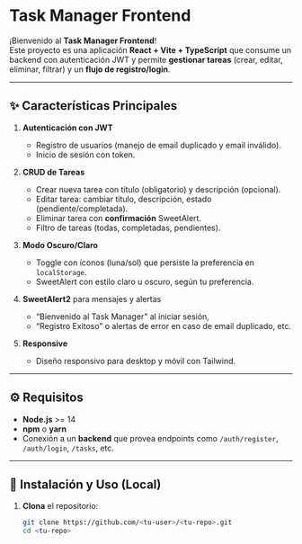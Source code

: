 # Task Manager Frontend

¡Bienvenido al **Task Manager Frontend**!  
Este proyecto es una aplicación **React + Vite + TypeScript** que consume un backend con autenticación JWT y permite **gestionar tareas** (crear, editar, eliminar, filtrar) y un **flujo de registro/login**.

---
## ✨ **Características Principales**

1. **Autenticación con JWT**  
   - Registro de usuarios (manejo de email duplicado y email inválido).  
   - Inicio de sesión con token.  

2. **CRUD de Tareas**  
   - Crear nueva tarea con título (obligatorio) y descripción (opcional).  
   - Editar tarea: cambiar título, descripción, estado (pendiente/completada).  
   - Eliminar tarea con **confirmación** SweetAlert.  
   - Filtro de tareas (todas, completadas, pendientes).  

3. **Modo Oscuro/Claro**  
   - Toggle con íconos (luna/sol) que persiste la preferencia en `localStorage`.  
   - SweetAlert con estilo claro u oscuro, según tu preferencia.  

4. **SweetAlert2** para mensajes y alertas  
   - “Bienvenido al Task Manager” al iniciar sesión,  
   - “Registro Exitoso” o alertas de error en caso de email duplicado, etc.  

5. **Responsive**  
   - Diseño responsivo para desktop y móvil con Tailwind.  

---
## ⚙️ **Requisitos**

- **Node.js** >= 14  
- **npm** o **yarn**  
- Conexión a un **backend** que provea endpoints como `/auth/register`, `/auth/login`, `/tasks`, etc.

---
## 🚀 **Instalación y Uso (Local)**

1. **Clona** el repositorio:  
   ```bash
   git clone https://github.com/<tu-user>/<tu-repo>.git
   cd <tu-repo>
